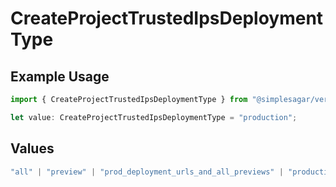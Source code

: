 # CreateProjectTrustedIpsDeploymentType

## Example Usage

```typescript
import { CreateProjectTrustedIpsDeploymentType } from "@simplesagar/vercel/models/createprojectop.js";

let value: CreateProjectTrustedIpsDeploymentType = "production";
```

## Values

```typescript
"all" | "preview" | "prod_deployment_urls_and_all_previews" | "production"
```